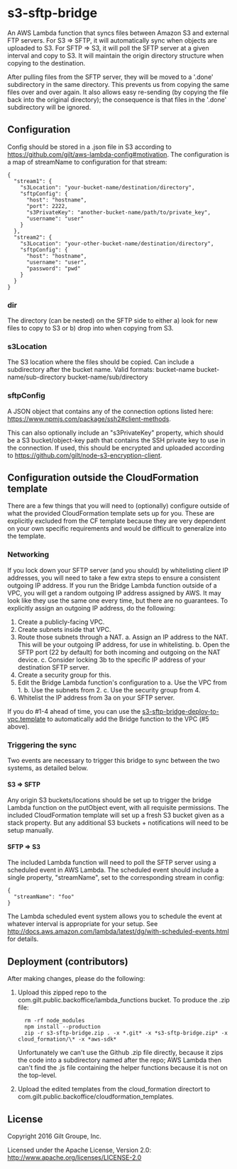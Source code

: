 # s3-sftp-bridge
An AWS Lambda function that syncs files between Amazon S3 and external FTP servers. For S3 => SFTP, it
will automatically sync when objects are uploaded to S3. For SFTP => S3, it will poll the SFTP server
at a given interval and copy to S3. It will maintain the origin directory structure when copying to the
destination.

After pulling files from the SFTP server, they will be moved to a '.done' subdirectory in the same directory.
This prevents us from copying the same files over and over again. It also allows easy re-sending (by copying
the file back into the original directory); the consequence is that files in the '.done' subdirectory will
be ignored.

## Configuration
Config should be stored in a .json file in S3 according to https://github.com/gilt/aws-lambda-config#motivation.
The configuration is a map of streamName to configuration for that stream:

```
{
  "stream1": {
    "s3Location": "your-bucket-name/destination/directory",
    "sftpConfig": {
      "host": "hostname",
      "port": 2222,
      "s3PrivateKey": "another-bucket-name/path/to/private_key",
      "username": "user"
    }
  },
  "stream2": {
    "s3Location": "your-other-bucket-name/destination/directory",
    "sftpConfig": {
      "host": "hostname",
      "username": "user",
      "password": "pwd"
    }
  }
}
```

### dir
The directory (can be nested) on the SFTP side to either a) look for new files to copy to S3 or b) drop into when
copying from S3.

### s3Location
The S3 location where the files should be copied. Can include a subdirectory after the bucket name. Valid formats:
bucket-name
bucket-name/sub-directory
bucket-name/sub/directory

### sftpConfig
A JSON object that contains any of the connection options listed here: https://www.npmjs.com/package/ssh2#client-methods.

This can also optionally include an "s3PrivateKey" property, which should be a S3 bucket/object-key path that
contains the SSH private key to use in the connection. If used, this should be encrypted and uploaded according
to https://github.com/gilt/node-s3-encryption-client.


## Configuration outside the CloudFormation template
There are a few things that you will need to (optionally) configure outside of what the provided CloudFormation
template sets up for you. These are explicitly excluded from the CF template because they are very dependent on
your own specific requirements and would be difficult to generalize into the template.

### Networking
If you lock down your SFTP server (and you should) by whitelisting client IP addresses, you will need to take a few
extra steps to ensure a consistent outgoing IP address. If you run the Bridge Lambda function outside of a VPC, you
will get a random outgoing IP address assigned by AWS. It may look like they use the same one every time, but there
are no guarantees. To explicitly assign an outgoing IP address, do the following:

1. Create a publicly-facing VPC.
2. Create subnets inside that VPC.
3. Route those subnets through a NAT.
  a. Assign an IP address to the NAT. This will be your outgoing IP address, for use in whitelisting.
  b. Open the SFTP port (22 by default) for both incoming and outgoing on the NAT device.
  c. Consider locking 3b to the specific IP address of your destination SFTP server.
4. Create a security group for this.
5. Edit the Bridge Lambda function's configuration to
  a. Use the VPC from 1.
  b. Use the subnets from 2.
  c. Use the security group from 4.
6. Whitelist the IP address from 3a on your SFTP server.

If you do #1-4 ahead of time, you can use the [s3-sftp-bridge-deploy-to-vpc.template](cloud_formation/s3-sftp-bridge-deploy-to-vpc.template)
to automatically add the Bridge function to the VPC (#5 above).

### Triggering the sync
Two events are necessary to trigger this bridge to sync between the two systems, as detailed below.

#### S3 => SFTP
Any origin S3 buckets/locations should be set up to trigger the bridge Lambda function on the putObject event, with
all requisite permissions. The included CloudFormation template will set up a fresh S3 bucket given as a stack
property. But any additional S3 buckets + notifications will need to be setup manually.

#### SFTP => S3
The included Lambda function will need to poll the SFTP server using a scheduled event in AWS Lambda. The scheduled
event should include a single property, "streamName", set to the corresponding stream in config:

```
{
  "streamName": "foo"
}
```

The Lambda scheduled event system allows you to schedule the event at whatever interval is appropriate for your setup.
See http://docs.aws.amazon.com/lambda/latest/dg/with-scheduled-events.html for details.


## Deployment (contributors)
After making changes, please do the following:

1. Upload this zipped repo to the com.gilt.public.backoffice/lambda_functions bucket. To produce the .zip file:

   ```
     rm -rf node_modules
     npm install --production
     zip -r s3-sftp-bridge.zip . -x *.git* -x *s3-sftp-bridge.zip* -x cloud_formation/\* -x *aws-sdk*
   ```

   Unfortunately we can't use the Github .zip file directly, because it zips the code into a subdirectory named after
   the repo; AWS Lambda then can't find the .js file containing the helper functions because it is not on the top-level.

2. Upload the edited templates from the cloud_formation directort to com.gilt.public.backoffice/cloudformation_templates.


## License
Copyright 2016 Gilt Groupe, Inc.

Licensed under the Apache License, Version 2.0: http://www.apache.org/licenses/LICENSE-2.0